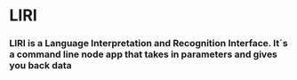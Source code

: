 # LIRI
### LIRI is a Language Interpretation and Recognition Interface. It´s a command line node app that takes in parameters and gives you back data
